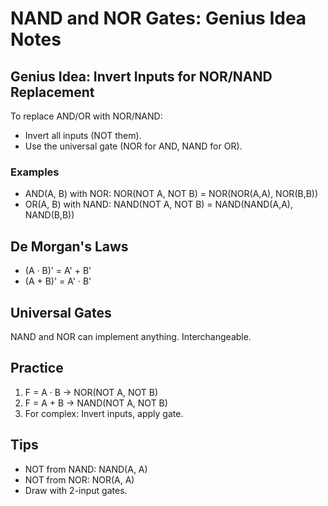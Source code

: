 # NAND and NOR Gates: Genius Idea Notes

## Genius Idea: Invert Inputs for NOR/NAND Replacement
To replace AND/OR with NOR/NAND:
- Invert all inputs (NOT them).
- Use the universal gate (NOR for AND, NAND for OR).

### Examples
- AND(A, B) with NOR: NOR(NOT A, NOT B) = NOR(NOR(A,A), NOR(B,B))
- OR(A, B) with NAND: NAND(NOT A, NOT B) = NAND(NAND(A,A), NAND(B,B))

## De Morgan's Laws
- (A · B)' = A' + B'
- (A + B)' = A' · B'

## Universal Gates
NAND and NOR can implement anything. Interchangeable.

## Practice
1. F = A · B → NOR(NOT A, NOT B)
2. F = A + B → NAND(NOT A, NOT B)
3. For complex: Invert inputs, apply gate.

## Tips
- NOT from NAND: NAND(A, A)
- NOT from NOR: NOR(A, A)
- Draw with 2-input gates.
